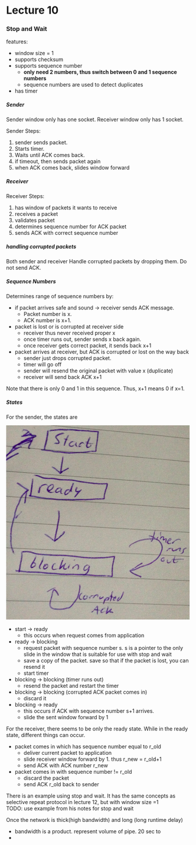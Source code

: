 Lecture 10
==============

### Stop and Wait
features:
* window size = 1
* supports checksum
* supports sequence number
  * **only need 2 numbers, thus switch between 0 and 1 sequence numbers**
  * sequence numbers are used to detect duplicates
* has timer

##### Sender
Sender window only has one socket. Receiver window only has 1 socket.

Sender Steps:

1. sender sends packet.
2. Starts timer.
3. Waits until ACK comes back.
4. if timeout, then sends packet again
5. when ACK comes back, slides window forward


##### Receiver

Receiver Steps:

1. has window of packets it wants to receive
2. receives a packet
3. validates packet
4. determines sequence number for ACK packet
5. sends ACK with correct sequence number

##### handling corrupted packets
Both sender and receiver Handle corrupted packets by dropping them. Do not send ACK.



##### Sequence Numbers
Determines range of sequence numbers by:
* if packet arrives safe and sound -> receiver sends ACK message.
  * Packet number is x.
  * ACK number is x+1.
* packet is lost or is corrupted at receiver side
  * receiver thus never received proper x
  * once timer runs out, sender sends x back again.
  * once receiver gets correct packet, it sends back x+1  
* packet arrives at receiver, but ACK is corrupted or lost on the way back
  * sender just drops corrupted packet.
  * timer will go off
  * sender will resend the original packet with value x (duplicate)
  * receiver will send back ACK x+1

Note that there is only 0 and 1 in this sequence. Thus, x+1 means 0 if x=1.


##### States

For the sender, the states are

![](lecture_10-images/4efefc593dd6a798310ca10035ddc3cb.png)

* start -> ready
  * this occurs when request comes from application
* ready -> blocking
  * request packet with sequence number s. s is a pointer to the only slide in the window that is suitable for use with stop and wait
  * save a copy of the packet. save so that if the packet is lost, you can resend it
  * start timer
* blocking -> blocking (timer runs out)
  * resend the packet and restart the timer
* blocking -> blocking (corrupted ACK packet comes in)
  * discard it
* blocking -> ready
  * this occurs if ACK with sequence number s+1 arrives.
  * slide the sent window forward by 1

For the receiver, there seems to be only the ready state. While in the ready state, different things can occur.
* packet comes in which has sequence number equal to r_old
  * deliver current packet to application
  * slide receiver window forward by 1. thus r_new = r_old+1
  * send ACK with ACK number r_new
* packet comes in with sequence number != r_old
  * discard the packet
  * send ACK r_old back to sender

There is an example using stop and wait. It has the same concepts as selective repeat protocol in lecture 12, but with window size =1  
TODO: use example from his notes for stop and wait


Once the network is thick(high bandwidth) and long (long runtime delay)
* bandwidth is a product. represent volume of pipe. 20 sec to 
*
